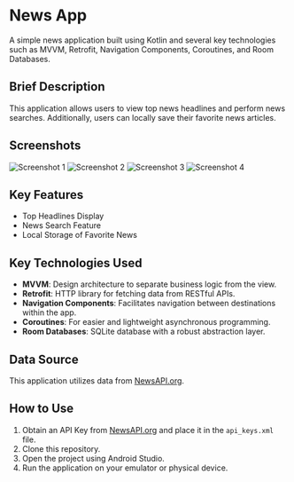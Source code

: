 # News App

A simple news application built using Kotlin and several key technologies such as MVVM, Retrofit, Navigation Components, Coroutines, and Room Databases.

## Brief Description

This application allows users to view top news headlines and perform news searches. Additionally, users can locally save their favorite news articles.

## Screenshots

![Screenshot 1](https://i.imgur.com/6zDp7ky.png)
![Screenshot 2](https://i.imgur.com/bvM4o6z.png)
![Screenshot 3](https://i.imgur.com/wPkDaSj.png)
![Screenshot 4](https://i.imgur.com/CNMWkVQ.png)

## Key Features

- Top Headlines Display
- News Search Feature
- Local Storage of Favorite News

## Key Technologies Used

- **MVVM**: Design architecture to separate business logic from the view.
- **Retrofit**: HTTP library for fetching data from RESTful APIs.
- **Navigation Components**: Facilitates navigation between destinations within the app.
- **Coroutines**: For easier and lightweight asynchronous programming.
- **Room Databases**: SQLite database with a robust abstraction layer.

## Data Source

This application utilizes data from [NewsAPI.org](https://newsapi.org/).

## How to Use

1. Obtain an API Key from [NewsAPI.org](https://newsapi.org/) and place it in the `api_keys.xml` file.
2. Clone this repository.
3. Open the project using Android Studio.
4. Run the application on your emulator or physical device.


